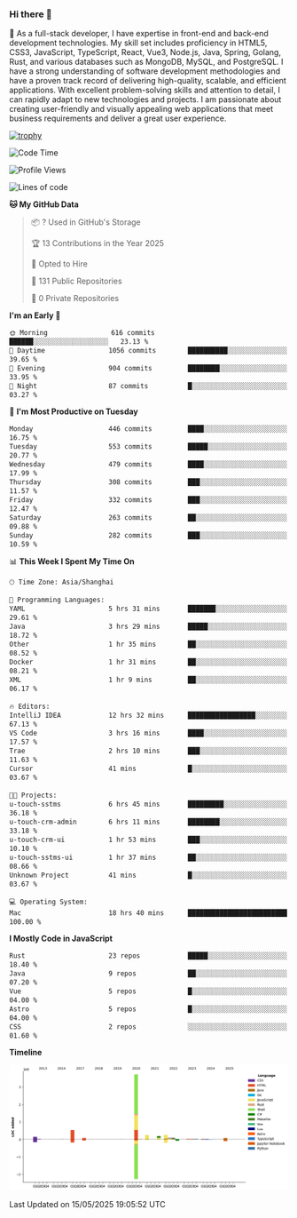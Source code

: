 ### Hi there 👋

🌱 As a full-stack developer, I have expertise in front-end and back-end development technologies. My skill set includes proficiency in HTML5, CSS3, JavaScript, TypeScript, React, Vue3, Node.js, Java, Spring, Golang, Rust, and various databases such as MongoDB, MySQL, and PostgreSQL. I have a strong understanding of software development methodologies and have a proven track record of delivering high-quality, scalable, and efficient applications. With excellent problem-solving skills and attention to detail, I can rapidly adapt to new technologies and projects. I am passionate about creating user-friendly and visually appealing web applications that meet business requirements and deliver a great user experience.

[![trophy](https://github-profile-trophy.vercel.app/?username=elton&rank=SECRET,SSS,SS,S,AAA,AA,A&theme=onedark&no-frame=true&margin-w=10)](https://github.com/ryo-ma/github-profile-trophy)

<!--START_SECTION:waka-->
![Code Time](http://img.shields.io/badge/Code%20Time-1%2C634%20hrs%2011%20mins-blue)

![Profile Views](http://img.shields.io/badge/Profile%20Views-0-blue)

![Lines of code](https://img.shields.io/badge/From%20Hello%20World%20I%27ve%20Written-5.6%20million%20lines%20of%20code-blue)

**🐱 My GitHub Data** 

> 📦 ? Used in GitHub's Storage 
 > 
> 🏆 13 Contributions in the Year 2025
 > 
> 💼 Opted to Hire
 > 
> 📜 131 Public Repositories 
 > 
> 🔑 0 Private Repositories 
 > 
**I'm an Early 🐤** 

```text
🌞 Morning                616 commits         ██████░░░░░░░░░░░░░░░░░░░   23.13 % 
🌆 Daytime                1056 commits        ██████████░░░░░░░░░░░░░░░   39.65 % 
🌃 Evening                904 commits         ████████░░░░░░░░░░░░░░░░░   33.95 % 
🌙 Night                  87 commits          █░░░░░░░░░░░░░░░░░░░░░░░░   03.27 % 
```
📅 **I'm Most Productive on Tuesday** 

```text
Monday                   446 commits         ████░░░░░░░░░░░░░░░░░░░░░   16.75 % 
Tuesday                  553 commits         █████░░░░░░░░░░░░░░░░░░░░   20.77 % 
Wednesday                479 commits         ████░░░░░░░░░░░░░░░░░░░░░   17.99 % 
Thursday                 308 commits         ███░░░░░░░░░░░░░░░░░░░░░░   11.57 % 
Friday                   332 commits         ███░░░░░░░░░░░░░░░░░░░░░░   12.47 % 
Saturday                 263 commits         ██░░░░░░░░░░░░░░░░░░░░░░░   09.88 % 
Sunday                   282 commits         ███░░░░░░░░░░░░░░░░░░░░░░   10.59 % 
```


📊 **This Week I Spent My Time On** 

```text
🕑︎ Time Zone: Asia/Shanghai

💬 Programming Languages: 
YAML                     5 hrs 31 mins       ███████░░░░░░░░░░░░░░░░░░   29.61 % 
Java                     3 hrs 29 mins       █████░░░░░░░░░░░░░░░░░░░░   18.72 % 
Other                    1 hr 35 mins        ██░░░░░░░░░░░░░░░░░░░░░░░   08.52 % 
Docker                   1 hr 31 mins        ██░░░░░░░░░░░░░░░░░░░░░░░   08.21 % 
XML                      1 hr 9 mins         ██░░░░░░░░░░░░░░░░░░░░░░░   06.17 % 

🔥 Editors: 
IntelliJ IDEA            12 hrs 32 mins      █████████████████░░░░░░░░   67.13 % 
VS Code                  3 hrs 16 mins       ████░░░░░░░░░░░░░░░░░░░░░   17.57 % 
Trae                     2 hrs 10 mins       ███░░░░░░░░░░░░░░░░░░░░░░   11.63 % 
Cursor                   41 mins             █░░░░░░░░░░░░░░░░░░░░░░░░   03.67 % 

🐱‍💻 Projects: 
u-touch-sstms            6 hrs 45 mins       █████████░░░░░░░░░░░░░░░░   36.18 % 
u-touch-crm-admin        6 hrs 11 mins       ████████░░░░░░░░░░░░░░░░░   33.18 % 
u-touch-crm-ui           1 hr 53 mins        ███░░░░░░░░░░░░░░░░░░░░░░   10.10 % 
u-touch-sstms-ui         1 hr 37 mins        ██░░░░░░░░░░░░░░░░░░░░░░░   08.66 % 
Unknown Project          41 mins             █░░░░░░░░░░░░░░░░░░░░░░░░   03.67 % 

💻 Operating System: 
Mac                      18 hrs 40 mins      █████████████████████████   100.00 % 
```

**I Mostly Code in JavaScript** 

```text
Rust                     23 repos            █████░░░░░░░░░░░░░░░░░░░░   18.40 % 
Java                     9 repos             ██░░░░░░░░░░░░░░░░░░░░░░░   07.20 % 
Vue                      5 repos             █░░░░░░░░░░░░░░░░░░░░░░░░   04.00 % 
Astro                    5 repos             █░░░░░░░░░░░░░░░░░░░░░░░░   04.00 % 
CSS                      2 repos             ░░░░░░░░░░░░░░░░░░░░░░░░░   01.60 % 
```



**Timeline**

![Lines of Code chart](https://raw.githubusercontent.com/elton/elton/main/assets/bar_graph.png)


 Last Updated on 15/05/2025 19:05:52 UTC
<!--END_SECTION:waka-->

<!--
**elton/elton** is a ✨ _special_ ✨ repository because its `README.md` (this file) appears on your GitHub profile.

Here are some ideas to get you started:

- 🔭 I’m currently working on ...
- 🌱 I’m currently learning ...
- 👯 I’m looking to collaborate on ...
- 🤔 I’m looking for help with ...
- 💬 Ask me about ...
- 📫 How to reach me: ...
- 😄 Pronouns: ...
- ⚡ Fun fact: ...
-->
